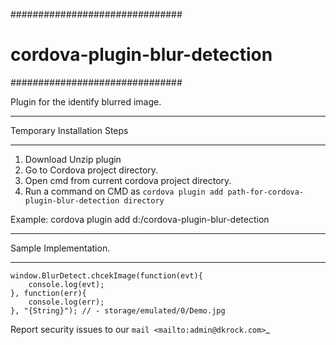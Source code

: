 ###############################
# cordova-plugin-blur-detection
###############################

Plugin for the identify blurred image.

****************************
Temporary Installation Steps
****************************

1. Download Unzip plugin
2. Go to  Cordova project directory.
3. Open cmd from current cordova project directory.
4. Run a command on CMD as `cordova plugin add path-for-cordova-plugin-blur-detection directory`

Example: cordova plugin add d:/cordova-plugin-blur-detection


**********************
Sample Implementation.
**********************

```
window.BlurDetect.chcekImage(function(evt){
	console.log(evt);
}, function(err){
	console.log(err);
}, "{String}"); // - storage/emulated/0/Demo.jpg
```

Report security issues to our `mail <mailto:admin@dkrock.com>`_
